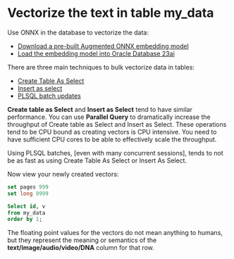 # Vectorize the text in table my_data 

Use ONNX in the database to vectorize the data:
- [Download a pre-built Augmented ONNX embedding model](../ONNX/Download%20prebuilt%20Augmented%20ONNX%20file.md)
- [Load the embedding model into Oracle Database 23ai](../ONNX/Load%20the%20ONNX%20model.md)

There are three main techniques to bulk vectorize data in tables:
- [Create Table As Select](../data/Create%20Table%20As%20Select.Md)
- [Insert as select](../data/Insert%20As%20Select.md)
- [PLSQL batch updates](../data/PLSQL_batch_vectorize.md)


**Create table as Select** and **Insert as Select** tend to have similar performance.  You can use **Parallel Query** to dramatically increase the throughput of Create table as Select and Insert as Select.  These operations tend to be CPU bound as creating vectors is CPU intensive.  You need to have sufficient CPU cores to be able to effectively scale the throughput.

Using PLSQL batches, [even with many concurrent sessions], tends to not be as fast as using Create Table As Select or Insert As Select.

Now view your newly created vectors:

```SQL
set pages 999
set long 9999

Select id, v
from my_data
order by 1;
```

The floating point values for the vectors do not mean anything to humans, but they represent the meaning or semantics of the **text/image/audio/video/DNA** column for that row.

